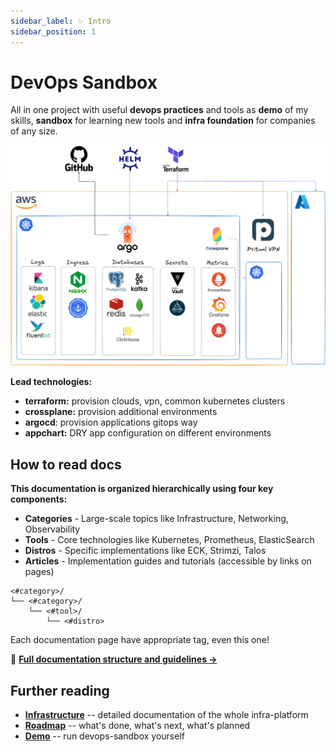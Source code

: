 ```yaml
---
sidebar_label: ✨ Intro
sidebar_position: 1
---
```


# DevOps Sandbox

All in one project with useful **devops practices** and tools as **demo** of my skills, **sandbox** for learning new tools and **infra foundation** for companies of any size.

![devops-sandbox](.img/devops-sandbox.excalidraw.png)

**Lead technologies:**

* **terraform:** provision clouds, vpn, common kubernetes clusters
* **crossplane:** provision additional environments
* **argocd**: provision applications gitops way
* **appchart:** DRY app configuration on different environments

## How to read docs

**This documentation is organized hierarchically using four key components:**

- **Categories** - Large-scale topics like Infrastructure, Networking, Observability
- **Tools** - Core technologies like Kubernetes, Prometheus, ElasticSearch
- **Distros** - Specific implementations like ECK, Strimzi, Talos
- **Articles** - Implementation guides and tutorials (accessible by links on pages)

```
<#category>/
└── <#category>/
    └── <#tool>/
        └── <#distro>
```

Each documentation page have appropriate tag, even this one!

📖 **[Full documentation structure and guidelines →](docs.md)**

## Further reading

- **[Infrastructure](infra/infra.md)** -- detailed documentation of the whole infra-platform
- **[Roadmap](roadmap.md)** -- what's done, what's next, what's planned
- **[Demo](/demo)** -- run devops-sandbox yourself
